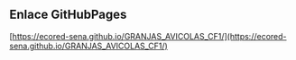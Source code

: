 ## **Enlace GitHubPages**

[https://ecored-sena.github.io/GRANJAS_AVICOLAS_CF1/](https://ecored-sena.github.io/GRANJAS_AVICOLAS_CF1/)
